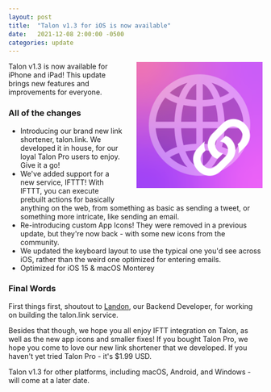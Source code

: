 ```yaml
---
layout: post
title:  "Talon v1.3 for iOS is now available"
date:   2021-12-08 2:00:00 -0500
categories: update
---
```


<img align="right" width="250" height="250" style="padding-left: 25px; padding-bottom: 25px;" src="/assets/images/TalonIcon.png">

Talon v1.3 is now available for iPhone and iPad! This update brings new features and improvements for everyone.

### All of the changes

- Introducing our brand new link shortener, talon.link. We developed it in house, for our loyal Talon Pro users to enjoy. Give it a go!
- We've added support for a new service, IFTTT! With IFTTT, you can execute prebuilt actions for basically anything on the web, from something as basic as sending a tweet, or something more intricate, like sending an email.
- Re-introducing custom App Icons! They were removed in a previous update, but they're now back - with some new icons from the community.
- We updated the keyboard layout to use the typical one you'd see across iOS, rather than the weird one optimized for entering emails. 
- Optimized for iOS 15 & macOS Monterey

### Final Words

First things first, shoutout to [Landon](https://twitter.com/theldb_), our Backend Developer, for working on building the talon.link service.

Besides that though, we hope you all enjoy IFTT integration on Talon, as well as the new app icons and smaller fixes! If you bought Talon Pro, we hope you come to love
our new link shortener that we developed. If you haven't yet tried Talon Pro - it's $1.99 USD.

Talon v1.3 for other platforms, including macOS, Android, and Windows - will come at a later date.

